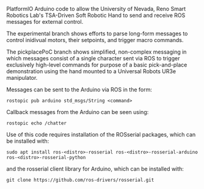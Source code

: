 PlatformIO Arduino code to allow the University of Nevada, Reno Smart Robotics Lab's TSA-Driven Soft Robotic Hand to send and receive ROS messages for external control. 

The experimental branch shows efforts to parse long-form messages to control inidivual motors, their setpoints, and trigger macro commands. 

The pickplacePoC branch shows simplified, non-complex messaging in which messages consist of a single character sent via ROS to trigger exclusively high-level commands for purpose of a basic pick-and-place demonstration using the hand mounted to a Universal Robots UR3e manipulator.

Messages can be sent to the Arduino via ROS in the form:
```console
rostopic pub arduino std_msgs/String <command>
```
Callback messages from the Arduino can be seen using:
```console
rostopic echo /chatter
```
Use of this code requires installation of the ROSserial packages, which can be installed with:
```console
sudo apt install ros-<distro>-rosserial ros-<distro>-rosserial-arduino ros-<distro>-rosserial-python
```
and the rosserial client library for Arduino, which can be installed with:
```console
git clone https://github.com/ros-drivers/rosserial.git
```
